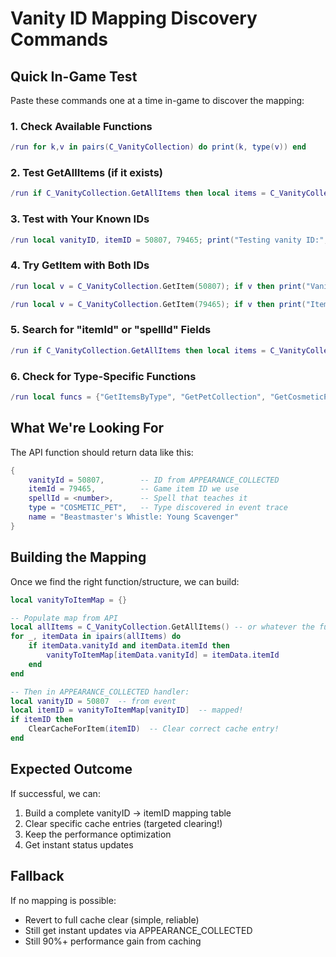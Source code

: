 # Vanity ID Mapping Discovery Commands

## Quick In-Game Test

Paste these commands one at a time in-game to discover the mapping:

### 1. Check Available Functions
```lua
/run for k,v in pairs(C_VanityCollection) do print(k, type(v)) end
```

### 2. Test GetAllItems (if it exists)
```lua
/run if C_VanityCollection.GetAllItems then local items = C_VanityCollection.GetAllItems(); if items then print("Total items:", #items); if items[1] then for k,v in pairs(items[1]) do print("  Field:", k, "=", v) end end end end
```

### 3. Test with Your Known IDs
```lua
/run local vanityID, itemID = 50807, 79465; print("Testing vanity ID:", vanityID); print("Testing item ID:", itemID)
```

### 4. Try GetItem with Both IDs
```lua
/run local v = C_VanityCollection.GetItem(50807); if v then print("VanityID 50807:"); for k,val in pairs(v) do print("  ", k, "=", val) end end
```

```lua
/run local v = C_VanityCollection.GetItem(79465); if v then print("ItemID 79465:"); for k,val in pairs(v) do print("  ", k, "=", val) end end
```

### 5. Search for "itemId" or "spellId" Fields
```lua
/run if C_VanityCollection.GetAllItems then local items = C_VanityCollection.GetAllItems(); for i=1,math.min(5, #items) do local item = items[i]; if type(item) == "table" then print("Item", i, ":"); for k,v in pairs(item) do if string.find(string.lower(k), "id") then print("  ", k, "=", v) end end end end end
```

### 6. Check for Type-Specific Functions
```lua
/run local funcs = {"GetItemsByType", "GetPetCollection", "GetCosmeticPets"}; for _,f in ipairs(funcs) do if C_VanityCollection[f] then print("FOUND:", f) else print("Not found:", f) end end
```

## What We're Looking For

The API function should return data like this:
```lua
{
    vanityId = 50807,        -- ID from APPEARANCE_COLLECTED
    itemId = 79465,          -- Game item ID we use
    spellId = <number>,      -- Spell that teaches it
    type = "COSMETIC_PET",   -- Type discovered in event trace
    name = "Beastmaster's Whistle: Young Scavenger"
}
```

## Building the Mapping

Once we find the right function/structure, we can build:
```lua
local vanityToItemMap = {}

-- Populate map from API
local allItems = C_VanityCollection.GetAllItems() -- or whatever the function is
for _, itemData in ipairs(allItems) do
    if itemData.vanityId and itemData.itemId then
        vanityToItemMap[itemData.vanityId] = itemData.itemId
    end
end

-- Then in APPEARANCE_COLLECTED handler:
local vanityID = 50807  -- from event
local itemID = vanityToItemMap[vanityID]  -- mapped!
if itemID then
    ClearCacheForItem(itemID)  -- Clear correct cache entry!
end
```

## Expected Outcome

If successful, we can:
1. Build a complete vanityID → itemID mapping table
2. Clear specific cache entries (targeted clearing!)
3. Keep the performance optimization
4. Get instant status updates

## Fallback

If no mapping is possible:
- Revert to full cache clear (simple, reliable)
- Still get instant updates via APPEARANCE_COLLECTED
- Still 90%+ performance gain from caching
